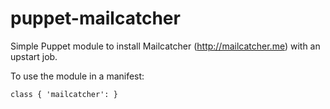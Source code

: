 puppet-mailcatcher
==================

Simple Puppet module to install Mailcatcher (http://mailcatcher.me) with an upstart job.

To use the module in a manifest:

	class { 'mailcatcher': }
